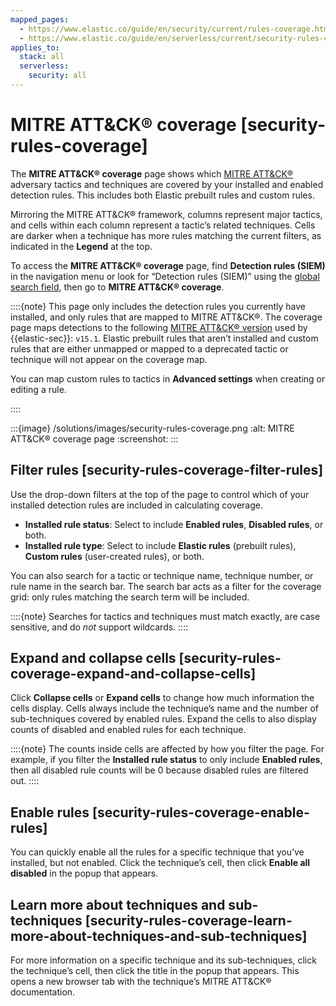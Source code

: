 ```yaml
---
mapped_pages:
  - https://www.elastic.co/guide/en/security/current/rules-coverage.html
  - https://www.elastic.co/guide/en/serverless/current/security-rules-coverage.html
applies_to:
  stack: all
  serverless:
    security: all
---
```


# MITRE ATT&CK® coverage [security-rules-coverage]

The **MITRE ATT&CK® coverage** page shows which [MITRE ATT&CK®](https://attack.mitre.org) adversary tactics and techniques are covered by your installed and enabled detection rules. This includes both Elastic prebuilt rules and custom rules.

Mirroring the MITRE ATT&CK® framework, columns represent major tactics, and cells within each column represent a tactic’s related techniques. Cells are darker when a technique has more rules matching the current filters, as indicated in the **Legend** at the top.

To access the **MITRE ATT&CK® coverage** page, find **Detection rules (SIEM)** in the navigation menu or look for “Detection rules (SIEM)” using the [global search field](/explore-analyze/find-and-organize/find-apps-and-objects.md), then go to **MITRE ATT&CK® coverage**.

::::{note}
This page only includes the detection rules you currently have installed, and only rules that are mapped to MITRE ATT&CK®. The coverage page maps detections to the following [MITRE ATT&CK® version](https://attack.mitre.org/resources/updates/updates-april-2024) used by {{elastic-sec}}: `v15.1`. Elastic prebuilt rules that aren’t installed and custom rules that are either unmapped or mapped to a deprecated tactic or technique will not appear on the coverage map.

You can map custom rules to tactics in **Advanced settings** when creating or editing a rule.

::::


:::{image} /solutions/images/security-rules-coverage.png
:alt: MITRE ATT&CK® coverage page
:screenshot:
:::


## Filter rules [security-rules-coverage-filter-rules]

Use the drop-down filters at the top of the page to control which of your installed detection rules are included in calculating coverage.

* **Installed rule status**: Select to include **Enabled rules**, **Disabled rules**, or both.
* **Installed rule type**: Select to include **Elastic rules** (prebuilt rules), **Custom rules** (user-created rules), or both.

You can also search for a tactic or technique name, technique number, or rule name in the search bar. The search bar acts as a filter for the coverage grid: only rules matching the search term will be included.

::::{note}
Searches for tactics and techniques must match exactly, are case sensitive, and do *not* support wildcards.
::::



## Expand and collapse cells [security-rules-coverage-expand-and-collapse-cells]

Click **Collapse cells** or **Expand cells** to change how much information the cells display. Cells always include the technique’s name and the number of sub-techniques covered by enabled rules. Expand the cells to also display counts of disabled and enabled rules for each technique.

::::{note}
The counts inside cells are affected by how you filter the page. For example, if you filter the **Installed rule status** to only include **Enabled rules**, then all disabled rule counts will be 0 because disabled rules are filtered out.
::::



## Enable rules [security-rules-coverage-enable-rules]

You can quickly enable all the rules for a specific technique that you’ve installed, but not enabled. Click the technique’s cell, then click **Enable all disabled** in the popup that appears.


## Learn more about techniques and sub-techniques [security-rules-coverage-learn-more-about-techniques-and-sub-techniques]

For more information on a specific technique and its sub-techniques, click the technique’s cell, then click the title in the popup that appears. This opens a new browser tab with the technique’s MITRE ATT&CK® documentation.
